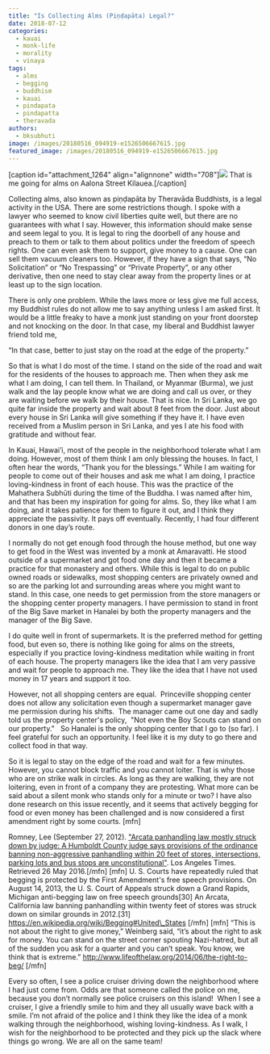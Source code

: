 ```yaml
---
title: "Is Collecting Alms (Piṇḍapāta) Legal?"
date: 2018-07-12
categories: 
  - kauai
  - monk-life
  - morality
  - vinaya
tags: 
  - alms
  - begging
  - buddhism
  - kauai
  - pindapata
  - pindapatta
  - theravada
authors: 
  - bksubhuti
image: /images/20180516_094919-e1526506667615.jpg
featured_image: /images/20180516_094919-e1526506667615.jpg
---
```


\[caption id="attachment\_1264" align="alignnone" width="708"\][![](/images/20180516_094919-e1526506667615-768x1024.jpg)](/images/2018/05/20180516_094919-e1526506667615.jpg) That is me going for alms on Aalona Street Kilauea.\[/caption\]

Collecting alms, also known as piṇḍapāta by Theravāda Buddhists, is a legal activity in the USA. There are some restrictions though. I spoke with a lawyer who seemed to know civil liberties quite well, but there are no guarantees with what I say. However, this information should make sense and seem legal to you. It is legal to ring the doorbell of any house and preach to them or talk to them about politics under the freedom of speech rights. One can even ask them to support, give money to a cause. One can sell them vacuum cleaners too. However, if they have a sign that says, “No Solicitation” or “No Trespassing” or “Private Property”, or any other derivative, then one need to stay clear away from the property lines or at least up to the sign location.

There is only one problem. While the laws more or less give me full access, my Buddhist rules do not allow me to say anything unless I am asked first. It would be a little freaky to have a monk just standing on your front doorstep and not knocking on the door. In that case, my liberal and Buddhist lawyer friend told me,

“In that case, better to just stay on the road at the edge of the property.”

So that is what I do most of the time. I stand on the side of the road and wait for the residents of the houses to approach me. Then when they ask me what I am doing, I can tell them. In Thailand, or Myanmar (Burma), we just walk and the lay people know what we are doing and call us over, or they are waiting before we walk by their house. That is nice. In Sri Lanka, we go quite far inside the property and wait about 8 feet from the door. Just about every house in Sri Lanka will give something if they have it. I have even received from a Muslim person in Sri Lanka, and yes I ate his food with gratitude and without fear.

In Kauai, Hawai’i, most of the people in the neighborhood tolerate what I am doing. However, most of them think I am only blessing the houses. In fact, I often hear the words, “Thank you for the blessings.” While I am waiting for people to come out of their houses and ask me what I am doing, I practice loving-kindness in front of each house. This was the practice of the Mahathera Subhūti during the time of the Buddha. I was named after him, and that has been my inspiration for going for alms. So, they like what I am doing, and it takes patience for them to figure it out, and I think they appreciate the passivity. It pays off eventually. Recently, I had four different donors in one day’s route.

I normally do not get enough food through the house method, but one way to get food in the West was invented by a monk at Amaravatti. He stood outside of a supermarket and got food one day and then it became a practice for that monastery and others. While this is legal to do on public owned roads or sidewalks, most shopping centers are privately owned and so are the parking lot and surrounding areas where you might want to stand. In this case, one needs to get permission from the store managers or the shopping center property managers. I have permission to stand in front of the Big Save market in Hanalei by both the property managers and the manager of the Big Save.

I do quite well in front of supermarkets. It is the preferred method for getting food, but even so, there is nothing like going for alms on the streets, especially if you practice loving-kindness meditation while waiting in front of each house. The property managers like the idea that I am very passive and wait for people to approach me. They like the idea that I have not used money in 17 years and support it too.

However, not all shopping centers are equal.  Princeville shopping center does not allow any solicitation even though a supermarket manager gave me permission during his shifts.  The manager came out one day and sadly told us the property center's policy,  "Not even the Boy Scouts can stand on our property."   So Hanalei is the only shopping center that I go to (so far). I feel grateful for such an opportunity. I feel like it is my duty to go there and collect food in that way.

So it is legal to stay on the edge of the road and wait for a few minutes. However, you cannot block traffic and you cannot loiter. That is why those who are on strike walk in circles. As long as they are walking, they are not loitering, even in front of a company they are protesting. What more can be said about a silent monk who stands only for a minute or two? I have also done research on this issue recently, and it seems that actively begging for food or even money has been challenged and is now considered a first amendment right by some courts. \[mfn\]

Romney, Lee (September 27, 2012). ["Arcata panhandling law mostly struck down by judge: A Humboldt County judge says provisions of the ordinance banning non-aggressive panhandling within 20 feet of stores, intersections, parking lots and bus stops are unconstitutional"](http://articles.latimes.com/2012/sep/27/local/la-me-arcata-panhandling-20120927). Los Angeles Times. Retrieved 26 May 2016.\[/mfn\] \[mfn\] U. S. Courts have repeatedly ruled that begging is protected by the First Amendment's free speech provisions. On August 14, 2013, the U. S. Court of Appeals struck down a Grand Rapids, Michigan anti-begging law on free speech grounds\[30\] An Arcata, California law banning panhandling within twenty feet of stores was struck down on similar grounds in 2012.\[31\] https://en.wikipedia.org/wiki/Begging#United\_States \[/mfn\] \[mfn\] “This is not about the right to give money,” Weinberg said, “it’s about the right to ask for money. You can stand on the street corner spouting Nazi-hatred, but all of the sudden you ask for a quarter and you can’t speak. You know, we think that is extreme.” http://www.lifeofthelaw.org/2014/06/the-right-to-beg/ \[/mfn\]

Every so often, I see a police cruiser driving down the neighborhood where I had just come from. Odds are that someone called the police on me, because you don’t normally see police cruisers on this island!  When I see a cruiser, I give a friendly smile to him and they all usually wave back with a smile. I’m not afraid of the police and I think they like the idea of a monk walking through the neighborhood, wishing loving-kindness. As I walk, I wish for the neighborhood to be protected and they pick up the slack where things go wrong. We are all on the same team!